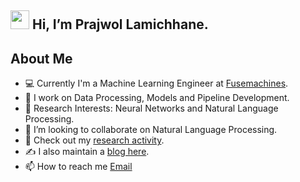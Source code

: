 ## <img src="https://raw.githubusercontent.com/MartinHeinz/MartinHeinz/master/wave.gif" width="30px"> Hi, I’m Prajwol Lamichhane.

## About Me
- 💻 Currently I'm a Machine Learning Engineer at [Fusemachines](https://fusemachines.com).
- 🌱 I work on Data Processing, Models and Pipeline Development.
- 🔭 Research Interests: Neural Networks and Natural Language Processing. 
- 💞️ I’m looking to collaborate on Natural Language Processing.
- 🔭 Check out my [research activity](https://www.researchgate.net/profile/Prajwol-Lamichhane).
- ✍️ I also maintain a [blog here](https://prajwollamichhane11.medium.com/).
- 📫 How to reach me [Email](mailto:prajwollamichhane11@gmail.com)

<!---
prajwollamichhane11/prajwollamichhane11 is a ✨ special ✨ repository because its `README.md` (this file) appears on your GitHub profile.
You can click the Preview link to take a look at your changes.
--->

